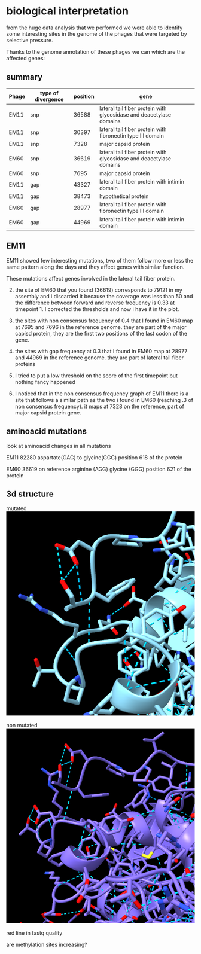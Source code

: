 # biological interpretation

from the huge data analysis that we performed we were able to identify some interesting sites in the genome of the phages that were targeted by selective pressure.

Thanks to the genome annotation of these phages we can which are the affected genes:

## summary

| Phage  | type of divergence | position | gene                                                                |
| ------ | ------------------ | -------- | ------------------------------------------------------------------- |
| EM11   | snp                | 36588    | lateral tail fiber protein with glycosidase and deacetylase domains |
| EM11   | snp                | 30397    | lateral tail fiber protein with fibronectin type III domain         |
| EM11   | snp                | 7328     | major capsid protein                                                |
| EM60   | snp                | 36619    | lateral tail fiber protein with glycosidase and deacetylase domains |
| EM60   | snp                | 7695     | major capsid protein                                                |
| EM11   | gap                | 43327    | lateral tail fiber protein with intimin domain                      |
| EM11   | gap                | 38473    | hypothetical protein                                                |
| EM60   | gap                | 28977    | lateral tail fiber protein with fibronectin type III domain         |
| EM60   | gap                | 44969    | lateral tail fiber protein with intimin domain                      |

## EM11

EM11 showed few interesting mutations, two of them follow more or less the same pattern along the days and they affect genes with similar function.

These mutations affect genes involved in the lateral tail fiber protein.



2. the site of EM60 that you found (36619) corresponds to 79121 in my assembly and i discarded it because the coverage was less than 50 and the difference between forward and reverse frequency is 0.33 at timepoint 1. I corrected the thresholds and now i have it in the plot.

3. the sites with non consensus frequency of 0.4 that I found in EM60 map at 7695 and 7696 in the reference genome. they are part of the major capisd protein, they are the first two positions of the last codon of the gene.

4. the sites with gap frequency at 0.3 that I found in EM60 map at 28977 and 44969 in the reference genome. they are part of lateral tail fiber proteins

5. I tried to put a low threshold on the score of the first timepoint but nothing fancy happened

6. I noticed that in the non consensus frequency graph of EM11 there is a site that follows a similar path as the two i found in EM60 (reaching .3 of non consensus frequency). it maps at 7328 on the reference, part of major capsid protein gene.

## aminoacid mutations 
look at aminoacid changes in all mutations 

EM11 82280 aspartate(GAC) to glycine(GGC)
position 618 of the protein

EM60 36619 on reference arginine (AGG) glycine (GGG)
position 621 of the protein

## 3d structure

mutated
![Alt text](images/mutated_3dmodel.png)


non mutated
![Alt text](images/3dmodel.png)









red line in fastq quality

are methylation sites increasing?